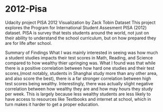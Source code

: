 # 2012-Pisa
Udacity project
PISA 2012 Visualization
by Zack Tobin
Dataset
This project explores the Program for International Student Assesment PISA (2012) dataset. PISA is survey that tests students around the world, not just on their ability to understand the school curriculum, but on how prepared they are for life after school.

Summary of Findings
What I was mainly interested in seeing was how much a student studies impacts their test scores in Math, Reading, and Science compared to how wealthy thier upringing was. What I found was that while there is a positive correlation between how hard one studies and their test scores,(most notably, students in Shanghai study more than any other area, and also score the best), there is a far stronger correlation between high test scores being wealthy. Interestingly, there was actually slight negative correlation between how wealthy they are and how may hours they study per week. This is largely because less wealthy students are less likely to have access to resources like Textbooks and internet at school, which in turn makes it harder to get a proper education.
